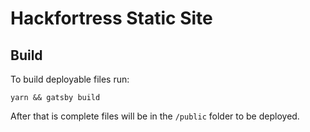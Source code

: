 # Hackfortress Static Site

## Build
To build deployable files run:

`yarn && gatsby build`

After that is complete files will be in the `/public` folder to be deployed.

